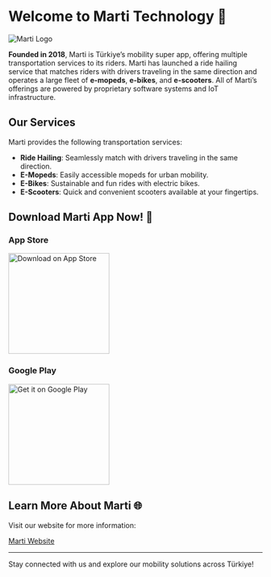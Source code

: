 # Welcome to Marti Technology 🚀

![Marti Logo](https://www.marti.tech/wp-content/uploads/2022/08/marti_140cl_white.png) <!-- Buraya logo URL'sini ekleyin -->

**Founded in 2018**, Marti is Türkiye’s mobility super app, offering multiple transportation services to its riders. Marti has launched a ride hailing service that matches riders with drivers traveling in the same direction and operates a large fleet of **e-mopeds**, **e-bikes**, and **e-scooters**. All of Marti’s offerings are powered by proprietary software systems and IoT infrastructure.

## Our Services
Marti provides the following transportation services:
- **Ride Hailing**: Seamlessly match with drivers traveling in the same direction.
- **E-Mopeds**: Easily accessible mopeds for urban mobility.
- **E-Bikes**: Sustainable and fun rides with electric bikes.
- **E-Scooters**: Quick and convenient scooters available at your fingertips.

## Download Marti App Now! 📲
### App Store
<a href="https://apps.apple.com/us/app/marti-scooter/id1454358771?itsct=apps_box&itscg=30200">
  <img src="https://developer.apple.com/app-store/marketing/guidelines/images/badge-download-on-the-app-store.svg" alt="Download on App Store" width="200">
</a>

### Google Play
<a href="https://play.google.com/store/apps/details?id=com.martitech.marti&pcampaignid=pcampaignidMKT-Other-global-all-co-prtnr-py-PartBadge-Mar2515-1">
  <img src="https://play.google.com/intl/en_us/badges/static/images/badges/en_badge_web_generic.png" alt="Get it on Google Play" width="200">
</a>

## Learn More About Marti 🌐
Visit our website for more information:

[Marti Website](https://marti.tech)

---

Stay connected with us and explore our mobility solutions across Türkiye!
